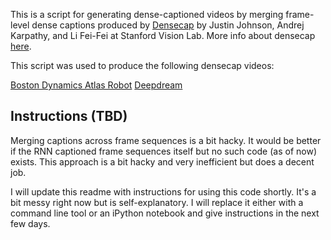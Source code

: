 This is a script for generating dense-captioned videos by merging frame-level dense captions produced by [Densecap](https://github.com/jcjohnson/densecap) by Justin Johnson, Andrej Karpathy, and Li Fei-Fei at Stanford Vision Lab. More info about densecap [here](http://cs.stanford.edu/people/karpathy/densecap/).

This script was used to produce the following densecap videos:

[Boston Dynamics Atlas Robot](https://vimeo.com/173025372)
[Deepdream](https://vimeo.com/173062236/)

## Instructions (TBD)

Merging captions across frame sequences is a bit hacky. It would be better if the RNN captioned frame sequences itself but no such code (as of now) exists. This approach is a bit hacky and very inefficient but does a decent job.

I will update this readme with instructions for using this code shortly. It's a bit messy right now but is self-explanatory. I will replace it either with a command line tool or an iPython notebook and give instructions in the next few days.